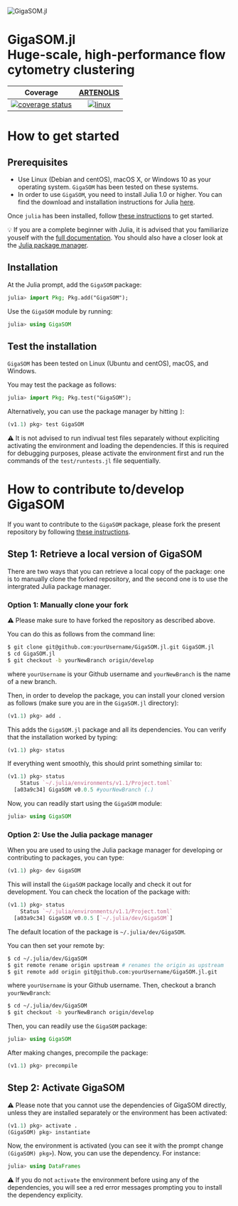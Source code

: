 ![GigaSOM.jl](https://prince.lcsb.uni.lu/GigaSOM.jl/img/logo-GigaSOM.jl.png?maxAge=0)

# GigaSOM.jl <br> Huge-scale, high-performance flow cytometry clustering


| **Coverage** | **[ARTENOLIS](http://opencobra.github.io/artenolis)** |
|:------------:|:--------------------------:|
| [![coverage status](http://codecov.io/github/LCSB-BioCore/GigaSOM.jl/coverage.svg?branch=master)](http://codecov.io/github/LCSB-BioCore/GigaSOM.jl?branch=master) | [![linux](https://prince.lcsb.uni.lu/jenkins/job/GigaSOM.jl-branches-auto-linux/badge/icon)](https://prince.lcsb.uni.lu/jenkins/job/GigaSOM.jl-branches-auto-linux/) |

# How to get started

## Prerequisites

- Use Linux (Debian and centOS), macOS X, or Windows 10 as your operating system. `GigaSOM` has been tested on these systems.
- In order to use `GigaSOM`, you need to install Julia 1.0 or higher. You can find the download and installation instructions for Julia [here](https://julialang.org/downloads/).

Once `julia` has been installed, follow [these instructions](https://docs.julialang.org/en/v1/manual/getting-started/) to get started.

:bulb: If you are a complete beginner with Julia, it is advised that you familiarize youself
with the [full documentation](https://docs.julialang.org). You should also have a
closer look at the [Julia package manager](https://julialang.github.io/Pkg.jl/v1/getting-started/).

## Installation

At the Julia prompt, add the `GigaSOM` package:

```julia
julia> import Pkg; Pkg.add("GigaSOM");
```

Use the `GigaSOM` module by running:

```julia
julia> using GigaSOM
```

## Test the installation

`GigaSOM` has been tested on Linux (Ubuntu and centOS), macOS, and Windows.

You may test the package as follows:

```julia
julia> import Pkg; Pkg.test("GigaSOM");
```

Alternatively, you can use the package manager by hitting `]`:

```julia
(v1.1) pkg> test GigaSOM
```

:warning: It is not advised to run indivual test files separately without
expliciting activating the environment and loading the dependencies.  If this
is required for debugging purposes, please activate the environment first and
run the commands of the `test/runtests.jl` file sequentially.

# How to contribute to/develop GigaSOM

If you want to contribute to the `GigaSOM` package, please fork the present
repository by following [these instructions](https://help.github.com/en/articles/fork-a-repo).

## Step 1: Retrieve a local version of GigaSOM

There are two ways that you can retrieve a local copy of the package: one is to
manually clone the forked repository, and the second one is to use the
intergrated Julia package manager.

### Option 1: Manually clone your fork

:warning: Please make sure to have forked the repository as described above.

You can do this as follows from the command line:

```bash
$ git clone git@github.com:yourUsername/GigaSOM.jl.git GigaSOM.jl
$ cd GigaSOM.jl
$ git checkout -b yourNewBranch origin/develop
```

where `yourUsername` is your Github username and `yourNewBranch` is the name of a new branch.

Then, in order to develop the package, you can install your cloned version as follows (make sure you are in the `GigaSOM.jl` directory):

```julia
(v1.1) pkg> add .
```

This adds the `GigaSOM.jl` package and all its dependencies. You can verify that the installation worked by typing:

```julia
(v1.1) pkg> status
```

If everything went smoothly, this should print something similar to:

```julia
(v1.1) pkg> status
    Status `~/.julia/environments/v1.1/Project.toml`
  [a03a9c34] GigaSOM v0.0.5 #yourNewBranch (.)
```

Now, you can readily start using the `GigaSOM` module:

```julia
julia> using GigaSOM
```

### Option 2: Use the Julia package manager

When you are used to using the  Julia package manager for developing or contributing to packages, you can type:

```julia
(v1.1) pkg> dev GigaSOM
```

This will install the `GigaSOM` package locally and check it out for development. You can check the location of the package with:

```julia
(v1.1) pkg> status
    Status `~/.julia/environments/v1.1/Project.toml`
  [a03a9c34] GigaSOM v0.0.5 [`~/.julia/dev/GigaSOM`]
```

The default location of the package is `~/.julia/dev/GigaSOM`.

You can then set your remote by:

```bash
$ cd ~/.julia/dev/GigaSOM
$ git remote rename origin upstream # renames the origin as upstream
$ git remote add origin git@github.com:yourUsername/GigaSOM.jl.git
```

where `yourUsername` is your Github username. Then, checkout a branch `yourNewBranch`:

```bash
$ cd ~/.julia/dev/GigaSOM
$ git checkout -b yourNewBranch origin/develop
```

Then, you can readily use the `GigaSOM` package:

```julia
julia> using GigaSOM
```

After making changes, precompile the package:

```julia
(v1.1) pkg> precompile
```

## Step 2: Activate GigaSOM

:warning: Please note that you cannot use the dependencies of GigaSOM directly, unless they are installed separately or the environment has been activated:

```julia
(v1.1) pkg> activate .
(GigaSOM) pkg> instantiate
```

Now, the environment is activated (you can see it with the prompt change `(GigaSOM) pkg>`). Now, you can use the dependency. For instance:

```julia
julia> using DataFrames
```

:warning: If you do not  `activate` the environment before using any of the dependencies, you will see a red error messages prompting you to install the dependency explicity.
